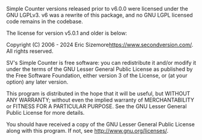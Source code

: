 Simple Counter versions released prior to v6.0.0 were licensed under the GNU LGPLv3.
v6 was a rewrite of this package, and no GNU LGPL licensed code remains in the codebase.

The license for version v5.0.1 and older is below:


Copyright (C) 2006 - 2024 Eric Sizemore<https://www.secondversion.com/>. All rights reserved.

SV's Simple Counter is free software: you can redistribute it and/or modify
it under the terms of the GNU Lesser General Public License as published by
the Free Software Foundation, either version 3 of the License, or
(at your option) any later version.

This program is distributed in the hope that it will be useful, but WITHOUT
ANY WARRANTY; without even the implied warranty of MERCHANTABILITY or FITNESS
FOR A PARTICULAR PURPOSE. See the GNU Lesser General Public License for more
details.

You should have received a copy of the GNU Lesser General Public License
along with this program.  If not, see <http://www.gnu.org/licenses/>.